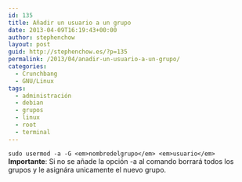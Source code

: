 ```yaml
---
id: 135
title: Añadir un usuario a un grupo
date: 2013-04-09T16:19:43+00:00
author: stephenchow
layout: post
guid: http://stephenchow.es/?p=135
permalink: /2013/04/anadir-un-usuario-a-un-grupo/
categories:
  - Crunchbang
  - GNU/Linux
tags:
  - administración
  - debian
  - grupos
  - linux
  - root
  - terminal
---
```

`sudo usermod -a -G <em>nombredelgrupo</em> <em>usuario</em>` **Importante**: Si no se añade la opción -a al comando borrará todos los grupos y le asignára unicamente el nuevo grupo.